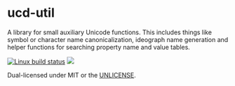 ucd-util
========
A library for small auxiliary Unicode functions. This includes things like
symbol or character name canonicalization, ideograph name generation and helper
functions for searching property name and value tables.

[![Linux build status](https://api.travis-ci.org/BurntSushi/ucd-generate.png)](https://travis-ci.org/BurntSushi/ucd-generate)
[![](http://meritbadge.herokuapp.com/ucd-generate)](https://crates.io/crates/ucd-util)

Dual-licensed under MIT or the [UNLICENSE](http://unlicense.org).
